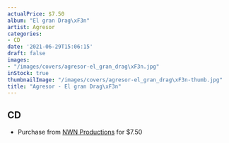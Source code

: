 ```yaml
---
actualPrice: $7.50
album: "El gran Drag\xF3n"
artist: Agresor
categories:
- CD
date: '2021-06-29T15:06:15'
draft: false
images:
- "/images/covers/agresor-el_gran_drag\xF3n.jpg"
inStock: true
thumbnailImage: "/images/covers/agresor-el_gran_drag\xF3n-thumb.jpg"
title: "Agresor - El gran Drag\xF3n"
---
```


## CD
* Purchase from [NWN Productions](http://shop.nwnprod.com/index.php?route=product/product&path=93&product_id=6856&sort=pd.name&order=ASC) for $7.50

